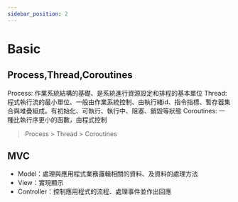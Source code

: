 ```yaml
---
sidebar_position: 2
---
```


# Basic

## Process,Thread,Coroutines
Process: 作業系統結構的基礎、是系統進行資源設定和排程的基本單位
Thread: 程式執行流的最小單位、一般由作業系統控制、由執行緒id、指令指標、暫存器集合與堆疊組成。有初始化、可執行、執行中、阻塞、銷毀等狀態
Coroutines: 一種比執行序更小的函數，由程式控制

> Process > Thread > Coroutines

## MVC
- Model：處理與應用程式業務邏輯相關的資料、及資料的處理方法
- View：實現顯示
- Controller：控制應用程式的流程、處理事件並作出回應
